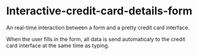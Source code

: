 # Interactive-credit-card-details-form
An real-time interaction between a form and a pretty credit card interface.

When the user fills in the form, all data is send automaticaly to the credit card interface at the same time as typing.
